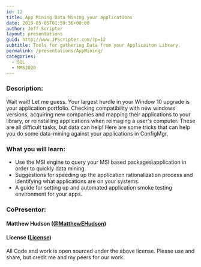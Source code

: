 ```yaml
---
id: 12
title: App Mining Data Mining your applications
date: 2019-05-05T01:59:36+00:00
author: Jeff Scripter
layout: presentations
guid: http://www.JPScripter.com/?p=12
subtitle: Tools for gathering Data from your Applicaiton Library.
permalink: /presentations/AppMining/
categories:
  - SQL
  - MMS2020
---
```


### Description:
Wait wait! Let me guess. Your largest hurdle in your Window 10 upgrade is your application portfolio. Checking compatibility with new windows versions, acquiring new companies and mapping their applications to your library, or reinstalling applications when reimaging a user's computer. These are all difficult tasks, but data can help! Here are some tricks that can help you do some data-mining against your applications in ConfigMgr.

### What you will learn:
* Use the MSI engine to query your MSI based packages\application in order to quickly data mining.
* Suggestions for speeding up the application rationalization process and identifying what applications are on your systems.
* A guide for setting up and automated application smoke testing environment for your apps.

### CoPresentor:

#### Matthew Hudson ([@MatthewEHudson](https://www.twitter.com/MatthewEHudson))


<!--
#### Presentation:

   [App Mining: Data Mining your applications](/assets/presentations/AppMiningDataMiningYourApplications.pdf)

   [Demo Code](/assets/presentations/AppMiningDataMiningYourApplications.zip)

-->

#### License ([License](/assets/presentations/License))
All Code and work is open sourced under the above license. Please use and share, but credit me and my peers for our work.
